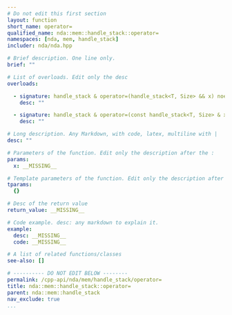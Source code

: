 ```yaml
---
# Do not edit this first section
layout: function
short_name: operator=
qualified_name: nda::mem::handle_stack::operator=
namespaces: [nda, mem, handle_stack]
includer: nda/nda.hpp

# Brief description. One line only.
brief: ""

# List of overloads. Edit only the desc
overloads:

  - signature: handle_stack & operator=(handle_stack<T, Size> && x) noexcept
    desc: ""

  - signature: handle_stack & operator=(const handle_stack<T, Size> & x)
    desc: ""

# Long description. Any Markdown, with code, latex, multiline with |
desc: ""

# Parameters of the function. Edit only the description after the :
params:
  x: __MISSING__

# Template parameters of the function. Edit only the description after the :
tparams:
  {}

# Desc of the return value
return_value: __MISSING__

# Code example. desc: any markdown to explain it.
example:
  desc: __MISSING__
  code: __MISSING__

# A list of related functions/classes
see-also: []

# ---------- DO NOT EDIT BELOW --------
permalink: /cpp-api/nda/mem/handle_stack/operator=
title: nda::mem::handle_stack::operator=
parent: nda::mem::handle_stack
nav_exclude: true
...
```


